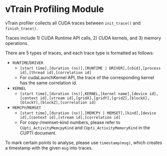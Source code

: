 # vTrain Profiling Module

vTrain profiler collects all CUDA traces between `init_trace()` and `finish_trace()`.

Traces include 1) CUDA Runtime API calls, 2) CUDA kernels, and 3) memory operations.

There are 5 types of traces, and each trace type is formatted as follows:
- `RUNTIME`/`DRIVER`
    - `[start time],[duration (ns)],[RUNTIME | DRIVER],[cbid],[process id],[thread id],[correlation id]`
    - For cudaLaunchKernel API, the trace of the corresponding kernel has the same correlation id.
- `KERNEL`
    - `[start time],[duration (ns)],KERNEL,[kernel name],[device id],[context id],[stream id],[gridX],[gridY],[gridZ],[blockX],[blockY],[blockZ],[correlation id]`
- `MEMCPY`/`MEMSET`
    - `[start time],[duration (ns)],[MEMCPY | MEMSET],[kind],[device id],[context id],[stream id],[correlation id]`
    - For copy-/memset-kind numbers, please refer to `CUpti_ActivityMemcpyKind` and `CUpti_ActivityMemoryKind` in the CUPTI document.

To mark certain points to analyse, please use `timestamp(msg)`, which creates a timestamp with the given `msg` into traces.

